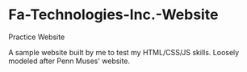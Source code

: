 # Fa-Technologies-Inc.-Website
Practice Website

A sample website built by me to test my HTML/CSS/JS skills. Loosely modeled after Penn Muses' website. 

